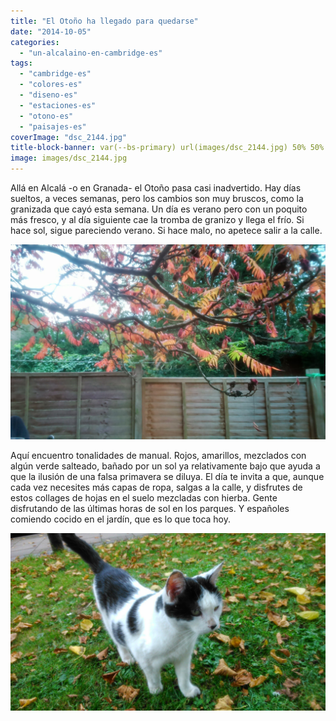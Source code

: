 ```yaml
---
title: "El Otoño ha llegado para quedarse"
date: "2014-10-05"
categories: 
  - "un-alcalaino-en-cambridge-es"
tags: 
  - "cambridge-es"
  - "colores-es"
  - "diseno-es"
  - "estaciones-es"
  - "otono-es"
  - "paisajes-es"
coverImage: "dsc_2144.jpg"
title-block-banner: var(--bs-primary) url(images/dsc_2144.jpg) 50% 50% 
image: images/dsc_2144.jpg
---
```


Allá en Alcalá -o en Granada- el Otoño pasa casi inadvertido. Hay días sueltos, a veces semanas, pero los cambios son muy bruscos, como la granizada que cayó esta semana. Un día es verano pero con un poquito más fresco, y al día siguiente cae la tromba de granizo y llega el frío. Si hace sol, sigue pareciendo verano. Si hace malo, no apetece salir a la calle.

![DSC_2139](images/dsc_2139.jpg)

Aquí encuentro tonalidades de manual. Rojos, amarillos, mezclados con algún verde salteado, bañado por un sol ya relativamente bajo que ayuda a que la ilusión de una falsa primavera se diluya. El día te invita a que, aunque cada vez necesites más capas de ropa, salgas a la calle, y disfrutes de estos collages de hojas en el suelo mezcladas con hierba. Gente disfrutando de las últimas horas de sol en los parques. Y españoles comiendo cocido en el jardín, que es lo que toca hoy.

![DSC_2138](images/dsc_2138.jpg)
